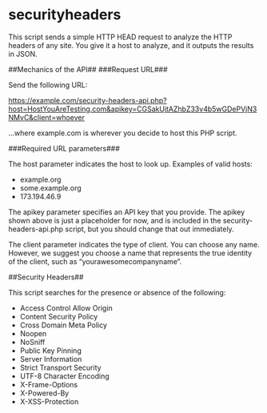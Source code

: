 securityheaders
===============

This script sends a simple HTTP HEAD request to analyze the HTTP headers of any site. You give it a host to analyze, and it outputs the results in JSON.

##Mechanics of the API##
###Request URL###

Send the following URL:

https://example.com/security-headers-api.php?host=HostYouAreTesting.com&apikey=CGSakUjtAZhbZ33v4b5wGDePVjN3NMvC&client=whoever

...where example.com is wherever you decide to host this PHP script.

###Required URL parameters###

The host parameter indicates the host to look up. Examples of valid hosts: 

* example.org
* some.example.org
* 173.194.46.9

The apikey parameter specifies an API key that you provide. The apikey shown above is just a placeholder for now, and is included in the security-headers-api.php script, but you should change that out immediately.

The client parameter indicates the type of client. You can choose any name. However, we suggest you choose a name that represents the true identity of the client, such as “yourawesomecompanyname”.

##Security Headers##

This script searches for the presence or absence of the following:

* Access Control Allow Origin
* Content Security Policy
* Cross Domain Meta Policy
* Noopen
* NoSniff
* Public Key Pinning
* Server Information
* Strict Transport Security
* UTF-8 Character Encoding
* X-Frame-Options
* X-Powered-By
* X-XSS-Protection
